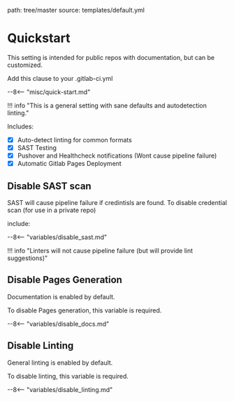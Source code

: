 path: tree/master
source: templates/default.yml

# Quickstart

This setting is intended for public repos with documentation, but can be customized.

Add this clause to your .gitlab-ci.yml

--8<-- "misc/quick-start.md"

!!! info "This is a general setting with sane defaults and autodetection linting."

Includes:

- [X] Auto-detect linting for common formats
- [X] SAST Testing
- [X] Pushover and Healthcheck notifications (Wont cause pipeline failure)
- [X] Automatic Gitlab Pages Deployment

## Disable SAST scan

SAST will cause pipeline failure if credintisls are found. To disable credential scan (for use in a private repo)

include:

--8<-- "variables/disable_sast.md"

!!! info "Linters will not cause pipeline failure (but will provide lint suggestions)"

## Disable Pages Generation

Documentation is enabled by default.

To disable Pages generation, this variable is required.

--8<-- "variables/disable_docs.md"

## Disable Linting

General linting is enabled by default.

To disable linting, this variable is required.

--8<-- "variables/disable_linting.md"

